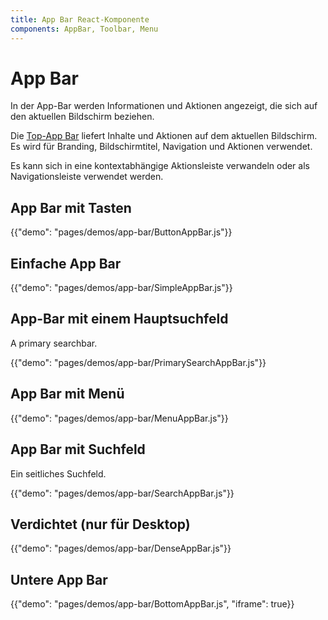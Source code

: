 ```yaml
---
title: App Bar React-Komponente
components: AppBar, Toolbar, Menu
---
```

# App Bar

<p class="description">In der App-Bar werden Informationen und Aktionen angezeigt, die sich auf den aktuellen Bildschirm beziehen.</p>

Die [Top-App Bar](https://material.io/design/components/app-bars-top.html) liefert Inhalte und Aktionen auf dem aktuellen Bildschirm. Es wird für Branding, Bildschirmtitel, Navigation und Aktionen verwendet.

Es kann sich in eine kontextabhängige Aktionsleiste verwandeln oder als Navigationsleiste verwendet werden.

## App Bar mit Tasten

{{"demo": "pages/demos/app-bar/ButtonAppBar.js"}}

## Einfache App Bar

{{"demo": "pages/demos/app-bar/SimpleAppBar.js"}}

## App-Bar mit einem Hauptsuchfeld

A primary searchbar.

{{"demo": "pages/demos/app-bar/PrimarySearchAppBar.js"}}

## App Bar mit Menü

{{"demo": "pages/demos/app-bar/MenuAppBar.js"}}

## App Bar mit Suchfeld

Ein seitliches Suchfeld.

{{"demo": "pages/demos/app-bar/SearchAppBar.js"}}

## Verdichtet (nur für Desktop)

{{"demo": "pages/demos/app-bar/DenseAppBar.js"}}

## Untere App Bar

{{"demo": "pages/demos/app-bar/BottomAppBar.js", "iframe": true}}